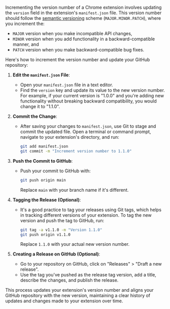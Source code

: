 Incrementing the version number of a Chrome extension involves updating the `version` field in the extension's `manifest.json` file. This version number should follow the [semantic versioning](https://semver.org/) scheme (`MAJOR.MINOR.PATCH`), where you increment the:
- `MAJOR` version when you make incompatible API changes,
- `MINOR` version when you add functionality in a backward-compatible manner, and
- `PATCH` version when you make backward-compatible bug fixes.

Here's how to increment the version number and update your GitHub repository:

1. **Edit the `manifest.json` File**:
   - Open your `manifest.json` file in a text editor.
   - Find the `version` key and update its value to the new version number. For example, if your current version is "1.0.0" and you're adding new functionality without breaking backward compatibility, you would change it to "1.1.0".

2. **Commit the Change**:
   - After saving your changes to `manifest.json`, use Git to stage and commit the updated file. Open a terminal or command prompt, navigate to your extension's directory, and run:
     ```sh
     git add manifest.json
     git commit -m "Increment version number to 1.1.0"
     ```

3. **Push the Commit to GitHub**:
   - Push your commit to GitHub with:
     ```sh
     git push origin main
     ```
     Replace `main` with your branch name if it's different.

4. **Tagging the Release (Optional)**:
   - It's a good practice to tag your releases using Git tags, which helps in tracking different versions of your extension. To tag the new version and push the tag to GitHub, run:
     ```sh
     git tag -a v1.1.0 -m "Version 1.1.0"
     git push origin v1.1.0
     ```
     Replace `1.1.0` with your actual new version number.

5. **Creating a Release on GitHub (Optional)**:
   - Go to your repository on GitHub, click on "Releases" > "Draft a new release".
   - Use the tag you've pushed as the release tag version, add a title, describe the changes, and publish the release.

This process updates your extension's version number and aligns your GitHub repository with the new version, maintaining a clear history of updates and changes made to your extension over time.